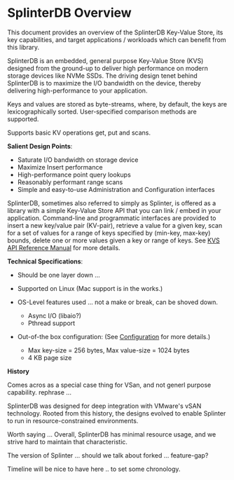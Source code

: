 # SplinterDB Overview
This document provides an overview of the SplinterDB Key-Value Store, its
key capabilities, and target applications / workloads which can benefit from this
library.

SplinterDB is an embedded, general purpose Key-Value Store (KVS) designed from
the ground-up to deliver high performance on modern storage devices like NVMe SSDs.
The driving design tenet behind SplinterDB is to maximize the I/O bandwidth
on the device, thereby delivering high-performance to your application.

Keys and values are stored as byte-streams, where, by default, the keys are
lexicographically sorted.  User-specified comparison methods are supported.

Supports basic KV operations get, put and scans.

**Salient Design Points**:

* Saturate I/O bandwidth on storage device
* Maximize Insert performance
* High-performance point query lookups
* Reasonably performant range scans
* Simple and easy-to-use Administration and Configuration interfaces

SplinterDB, sometimes also referred to simply as Splinter, is offered as a library
with a simple Key-Value Store API that you can link / embed in your application.
Command-line and programmatic interfaces are provided to insert a new key/value pair
(KV-pair), retrieve a value for a given key, scan for a set of values for a range
of keys specified by (min-key, max-key) bounds, delete one or more values given a key
or range of keys. See [KVS API Reference Manual](./kvs_api_refman.md) for more details.

**Technical Specifications**:

* Should be one layer down ...
* Supported on Linux (Mac support is in the works.)
* OS-Level features used ... not a make or break, can be shoved down.
    * Async I/O (libaio?)
    * Pthread support

* Out-of-the box configuration: (See [Configuration](./configuration.md) for more details.)
    * Max key-size = 256 bytes, Max value-size = 1024 bytes
    * 4 KB page size

**History**

Comes acros as a special case thing for VSan, and not generl purpose capability. rephrase ...

SplinterDB was designed for deep integration with VMware's vSAN technology. Rooted from
this history, the designs evolved to enable Splinter to run in resource-constrained environments.

Worth saying ...
Overall, SplinterDB has minimal resource usage, and we strive hard to maintain that characteristic.

The version of Splinter ... should we talk about forked ... feature-gap?

Timeline will be nice to have here .. to set some chronology.
